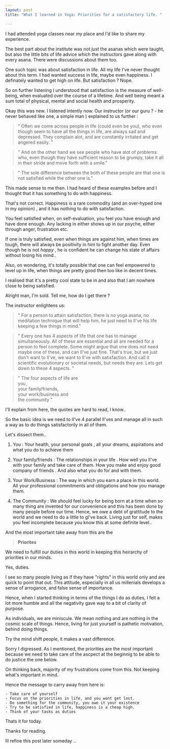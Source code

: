 ```yaml
---
layout: post
title: "What I learned in Yoga: Priorities for a satisfactory life. "

---
```


I had attended yoga classes near my place and I'd like to share my experience.

The best part about the institute was not just the asanas which were taught, but also the little bits of life advice which the instructors gave along with every asana. There were discussions about them too.

One such topic was about satisfaction in life. All my life I've never thought about this term. I had wanted success in life, maybe even happiness. I definately wanted to get high on life. But satisfaction ? Nope.

So on further listening I understood that satisfaction is the  measure of well-being, when evaluated over the course of a lifetime. And well being meant a sum total of physical, mental and social health and prosperity.

Okay this was new. I listened intently now. Our instructor (or our guru ? - he never behaved like one, a simple man ) explained to us further :

>" Often we come across people in life (could even be you), who even though seem to have all the things in life, are always sad and depressed. They complain alot, and are constantly irritated and get angered easily. "

>" And on the other hand we see people who have alot of problems who, even though they have sufficient reason to be grumpy, take it all in their stride and move forth with a smile."

>" The sole difference between the both of these people are that one is not satisfied while the other one is."

This made sense to me then. I had heard of these examples before and I thought that it has something to do with happiness.

That's not correct. Happiness is a rare commodity (and an over-hyped one in my opinion) , and it has nothing to do with satisfaction.

You feel satisfied when, on self-evaluation, you feel you have enough and have done enough. Any lacking in either shows up in our psyche, either through anger, frustration etc. 

If one is truly satisfied, even when things are against him, when times are tough, there will always be positivity in him to fight another day. Even though he is not *happy* , he is confident he can change his state of affairs without losing his mind..

Also, on wondering, it's totally possible that one can feel empowered to level up in life, when things are pretty good then too like in decent times.

I realised that it's a pretty cool state to be in and also that I am nowhere close to being satisfied. 

Alright man, I'm sold. Tell me, how do I get there ?

The instructor enlightens us: 

> " For a person to attain satisfaction, there is no yoga asana, no meditation technique that will help him, he just need to lI've his life keeping a few things in mind."

> " Every one has 4 aspects of life that one has to manage simultaneously. All of these are essential and all are needed for a person to feel complete. Some might argue that one does not need maybe one of these, and can lI've just fine. That's true, but we just don't want to lI've, we want to lI've with satisfaction. And call it scientific evolutionary or societal needs, but needs they are. Lets get down to these 4 aspects. "

> " The four aspects of life are <br> you,<br>your family/friends,<br> your work/business and<br>the community "

I'll explain from here, the quotes are hard to read, I know..

So the basic idea is we need to lI've 4 parallel lI'ves and manage all in such a way as to do things satisfactorily in all of them.

Let's dissect them.. 

1. You : Your health, your personal goals , all your dreams, aspirations and what you do to achieve them

2. Your family/friends : The relationships in your life . How well you lI've with your family and take care of them. How you make and enjoy good company of friends . And also what you do for and with them.

3. Your Work/Business : The way in which you earn a place in this world. All your professional commitments and obligations and how you manage them.

4. The Community : We should feel lucky for being born at a time when so many thing are invented for our convenience and this has been done by many people before our time. Hence, we owe a debt of grattitude to the world and we need to do a little to gI've back. Living just for self, makes you feel incomplete because you know this at some definite level..

And the most important take away from this are the 

> **Priorites**

We need to fulfill our duties in this world in keeping this heirarchy of priorities in our minds. 

Yes, duties.

I see so many people living as if they have "rights" in this world only and are quick to point that out. This attitude, especially in all us millenials develops a sense of arrogance, and false sense of importance. 

Hence, when I started thinking in terms of the things I do as duties, I felt a lot more humble and all the negativity gave way to a bit of clarity of purpose.

As individuals, we are miniscule. We mean nothing and are nothing in the cosmic scale of things. Hence, living for just yourself is pathetic motivation, behind doing things.

Try the mind shift people, it makes a vast difference.

Sorry I digressed. As I mentioned, the priorities are the most important because we need to take care of the ascpect at the beginnig to be able to do justice the one below.

On thinking back, majority of my frustrations come from this. Not keeping what's important in mind.

Hence the message to carry away from here is:

	- Take care of yourself
	- Focus on the priorities in life, and you wont get lost.
	- Do something for the community, you owe it your existence
	- Try to be satisfied in life, happiness is a cheap high.
	- Think of your tasks as duties



Thats it for today.

Thanks for reading.

Ill refine this post later someday ..